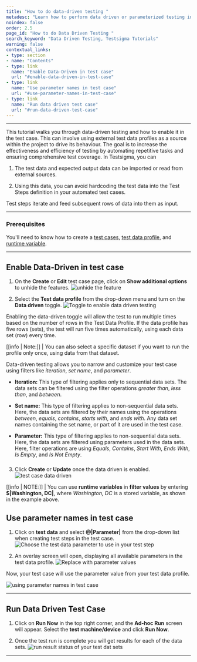 ```yaml
---
title: "How to do data-driven testing "
metadesc: "Learn how to perform data driven or parameterized testing in Testsigma"
noindex: false
order: 2.5
page_id: "How to do Data Driven Testing "
search_keyword: "Data Driven Testing, Testsigma Tutorials"
warning: false
contextual_links:
- type: section
- name: "Contents"
- type: link
  name: "Enable Data-Driven in test case"
  url: "#enable-data-driven-in-test-case"
- type: link
  name: "Use parameter names in test case"
  url: "#use-parameter-names-in-test-case"
- type: link
  name: "Run data driven test case"
  url: "#run-data-driven-test-case"
---
```


---

This tutorial walks you through data-driven testing and how to enable it in the test case. This can involve using external test data profiles as a source within the project to drive its behaviour. The goal is to increase the effectiveness and efficiency of testing by automating repetitive tasks and ensuring comprehensive test coverage. In Testsigma, you can


1. The test data and expected output data can be imported or read from external sources.

2. Using this data, you can avoid hardcoding the test data into the Test Steps definition in your automated test cases.

Test steps iterate and feed subsequent rows of data into them as input.

---

### **Prerequisites**

You'll need to know how to create a [test cases](https://testsigma.com/docs/test-cases/manage/add-edit-delete/#creating-a-test-case), [test data profile](https://testsigma.com/docs/test-data/create-data-profiles/#create-a-test-data-profile), and [runtime variable](https://testsigma.com/docs/test-data/types/runtime/#how-to-use-runtime-test-data-in-test-steps).

---

## **Enable Data-Driven in test case**

1. On the **Create** or **Edit** test case page, click on **Show additional options** to unhide the features.
![unhide the feature](https://s3.amazonaws.com/static-docs.testsigma.com/new_images/projects/overview/dd_showhideadvanced.png)

2. Select the **Test data profile** from the drop-down menu and turn on the **Data driven** toggle. 
![Toggle to enable data driven testing](https://s3.amazonaws.com/static-docs.testsigma.com/new_images/projects/overview/dd_enabledd.png)

Enabling the data-driven toggle will allow the test to run multiple times based on the number of rows in the Test Data Profile. If the data profile has five rows (sets), the test will run five times automatically, using each data set (row) every time.

[[info | Note:]]
| You can also select a specific dataset if you want to run the profile only once, using data from that dataset.

Data-driven testing allows you to narrow and customize your test case using filters like *iteration*, *set name*, and *parameter*.

 * **Iteration:** This type of filtering applies only to sequential data sets. The data sets can be filtered using the filter operations *greater than*, *less than*, and *between*.

 * **Set name:** This type of filtering applies to non-sequential data sets. Here, the data sets are filtered by their names using the operations *between*, *equals*, *contains*, *starts with*, and *ends with*. Any data set names containing the set name, or part of it are used in the test case.

 * **Parameter:** This type of filtering applies to non-sequential data sets. Here, the data sets are filtered using parameters used in the data sets. Here, filter operations are using *Equals*, *Contains*, *Start With*, *Ends With*, *Is Empty*, and *Is Not Empty*.

###

3. Click **Create** or **Update** once the data driven is enabled.
![test case data driven](https://s3.amazonaws.com/static-docs.testsigma.com/new_images/projects/overview/dd_testcaseenable.gif)

[[info | NOTE:]]
| You can use **runtime variables** in **filter values** by entering **$|Washington, DC|**, where *Washington, DC* is a stored variable, as shown in the example above.  

## **Use parameter names in test case**

1. Click on **test data** and select **@|Parameter|** from the drop-down list when creating test steps in the test case. 
![Choose the test data parameter to use in your test step](https://s3.amazonaws.com/static-docs.testsigma.com/new_images/projects/overview/dd_parametertestdata.png)

2. An overlay screen will open, displaying all available parameters in the test data profile.
![Replace with parameter values](https://s3.amazonaws.com/static-docs.testsigma.com/new_images/projects/overview/dd_parameters.png)

Now, your test case will use the parameter value from your test data profile.

![using parameter names in test case](https://s3.amazonaws.com/static-docs.testsigma.com/new_images/projects/overview/testdataparameter_dd.gif)

---

## **Run Data Driven Test Case**

1. Click on **Run Now** in the top right corner, and the **Ad-hoc Run** screen will appear. Select the **test machine/device** and click **Run Now**.

2. Once the test run is complete you will get results for each of the data sets.
![run result status of your test dat sets](https://docs.testsigma.com/images/tutorials/data-driven-testing/run-status-test-data-profiles.png)

---